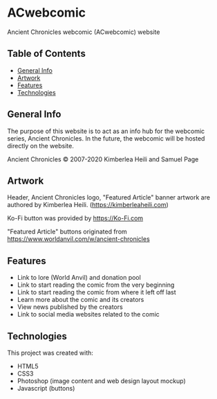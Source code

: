 # ACwebcomic
Ancient Chronicles webcomic (ACwebcomic) website

## Table of Contents
* [General Info](#general-info)
* [Artwork](#artwork)
* [Features](#features)
* [Technologies](#technologies)


## General Info
The purpose of this website is to act as an info hub for the webcomic series, Ancient Chronicles. In the future, the webcomic will be hosted directly on the website.

Ancient Chronicles © 2007-2020 Kimberlea Heili and Samuel Page

## Artwork
Header, Ancient Chronicles logo, "Featured Article" banner artwork are authored by Kimberlea Heili. (https://kimberleaheili.com)

Ko-Fi button was provided by https://Ko-Fi.com

"Featured Article" buttons originated from https://www.worldanvil.com/w/ancient-chronicles


## Features
* Link to lore (World Anvil) and donation pool
* Link to start reading the comic from the very beginning
* Link to start reading the comic from where it left off last
* Learn more about the comic and its creators
* View news published by the creators
* Link to social media websites related to the comic


## Technologies
This project was created with:
* HTML5
* CSS3
* Photoshop (image content and web design layout mockup)
* Javascript (buttons)
